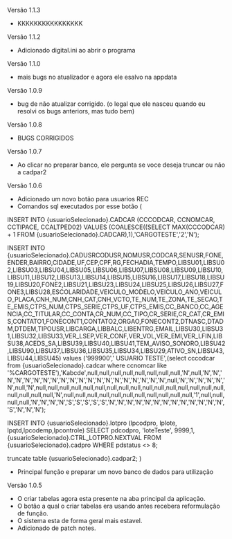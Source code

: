 Versão 1.1.3

- KKKKKKKKKKKKKKKK

Versão 1.1.2

- Adicionado digital.ini ao abrir o programa

Versão 1.1.0

- mais bugs no atualizador e agora ele esalvo na appdata

Versão 1.0.9

- bug de não atualizar corrigido. (o legal que ele nasceu quando eu resolvi os bugs anteriors, mas tudo bem)

Versão 1.0.8

- BUGS CORRIGIDOS

Versão 1.0.7
- Ao clicar no preparar banco, ele pergunta se voce deseja truncar ou não a cadpar2

Versão 1.0.6
- Adicionado um novo botão para usuarios REC
- Comandos sql executados por esse botão
( 

INSERT INTO {usuarioSelecionado}.CADCAR (CCCODCAR, CCNOMCAR, CCTIPACE, CCALTPED02) VALUES (COALESCE((SELECT MAX(CCCODCAR) + 1 FROM {usuarioSelecionado}.CADCAR),1),'CARGOTESTE','2','N');

INSERT INTO {usuarioSelecionado}.CADUSRCODUSR,NOMUSR,CODCAR,SENUSR,FONE,ENDER,BAIRRO,CIDADE,UF,CEP,CPF,RG,FECHADIA,TEMPO,LIBSU01,LIBSU02,LIBSU03,LIBSU04,LIBSU05,LIBSU06,LIBSU07,LIBSU08,LIBSU09,LIBSU10,LIBSU11,LIBSU12,LIBSU13,LIBSU14,LIBSU15,LIBSU16,LIBSU17,LIBSU18,LIBSU19,LIBSU20,FONE2,LIBSU21,LIBSU23,LIBSU24,LIBSU25,LIBSU26,LIBSU27,FONE3,LIBSU28,ESCOLARIDADE,VEICULO_MODELO,VEICULO_ANO,VEICULO_PLACA,CNH_NUM,CNH_CAT,CNH_VCTO,TE_NUM,TE_ZONA,TE_SECAO,TE_EMIS,CTPS_NUM,CTPS_SERIE,CTPS_UF,CTPS_EMIS,CC_BANCO,CC_AGENCIA,CC_TITULAR,CC_CONTA,CR_NUM,CC_TIPO,CR_SERIE,CR_CAT,CR_EMIS,CONTATO1,FONECONT1,CONTATO2,ORGAO,FONECONT2,DTNASC,DTADM,DTDEM,TIPOUSR,LIBCARGA,LIBBALC,LIBENTRG,EMAIL,LIBSU30,LIBSU31,LIBSU32,LIBSU33,VER_LSEP,VER_CONF,VER_VOL,VER_EMI,VER_LFIN,LIBSU38,ACEDS_SA,LIBSU39,LIBSU40,LIBSU41,TEM_AVISO_SONORO,LIBSU42,LIBSU90,LIBSU37,LIBSU36,LIBSU35,LIBSU34,LIBSU29,ATIVO_SN,LIBSU43,LIBSU44,LIBSU45) values ('999900','    USUARIO TESTE',(select cccodcar from {usuarioSelecionado}.cadcar where ccnomcar like '%CARGOTESTE'),'Kabcde',null,null,null,null,null,null,null,null,'N',null,'N','N','N','N','N','N','N','N','N','N','N','N','N','N','N','N','N','N','N','N',null,'N','N','N','N','N','N',null,'N',null,null,null,null,null,null,null,null,null,null,null,null,null,null,null,null,null,null,null,null,'N',null,null,null,null,null,null,null,null,null,null,null,'1',null,null,null,null,'N','N','N','N','S','S','S','S','S','N','N','N','N','N','N','N','N','N','N','N','N','N','S','N','N','N');

INSERT INTO {usuarioSelecionado}.lotpro (lpcodpro, lplote, lpqtd,lpcodemp,lpcontrole) SELECT pdcodpro, 'loteTeste', 9999,1, {usuarioSelecionado}.CTRL_LOTPRO.NEXTVAL FROM {usuarioSelecionado}.cadpro WHERE pdstatus <> 8;

truncate table {usuarioSelecionado}.cadpar2;
)
- Principal função e preparar um novo banco de dados para utilização

Versão 1.0.5

- O criar tabelas agora esta presente na aba principal da aplicação.
- O botão a qual o criar tabelas era usando antes recebera reformulação de função.
- O sistema esta de forma geral mais estavel.
- Adicionado de patch notes.
